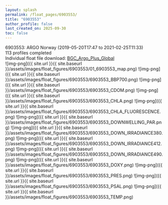 ```yaml
---
layout: splash
permalink: /float_pages/6903553/
title: "6903553"
author_profile: false
last_created_on: 2025-09-30
toc: false
---
```

 
6903553: ARGO Norway (2019-05-20T17:47 to 2021-02-25T11:33)\
113 profiles completed\
Individual float file download: [BGC_Argo_Plus_Global](https://ftp.soest.hawaii.edu/bgc_argo_plus/Individual_Floats/outliers_removed/6903553_Sprof_processed.nc)\
![img-png]({{ site.url }}{{ site.baseurl }}/assets/images/float_figures/6903553/01_6903553_map.png)
![img-png]({{ site.url }}{{ site.baseurl }}/assets/images/float_figures/6903553/6903553_BBP700.png)
![img-png]({{ site.url }}{{ site.baseurl }}/assets/images/float_figures/6903553/6903553_CDOM.png)
![img-png]({{ site.url }}{{ site.baseurl }}/assets/images/float_figures/6903553/6903553_CHLA.png)
![img-png]({{ site.url }}{{ site.baseurl }}/assets/images/float_figures/6903553/6903553_CHLA_FLUORESCENCE.png)
![img-png]({{ site.url }}{{ site.baseurl }}/assets/images/float_figures/6903553/6903553_DOWNWELLING_PAR.png)
![img-png]({{ site.url }}{{ site.baseurl }}/assets/images/float_figures/6903553/6903553_DOWN_IRRADIANCE380.png)
![img-png]({{ site.url }}{{ site.baseurl }}/assets/images/float_figures/6903553/6903553_DOWN_IRRADIANCE412.png)
![img-png]({{ site.url }}{{ site.baseurl }}/assets/images/float_figures/6903553/6903553_DOWN_IRRADIANCE490.png)
![img-png]({{ site.url }}{{ site.baseurl }}/assets/images/float_figures/6903553/6903553_DOXY.png)
![img-png]({{ site.url }}{{ site.baseurl }}/assets/images/float_figures/6903553/6903553_PRES.png)
![img-png]({{ site.url }}{{ site.baseurl }}/assets/images/float_figures/6903553/6903553_PSAL.png)
![img-png]({{ site.url }}{{ site.baseurl }}/assets/images/float_figures/6903553/6903553_TEMP.png)

